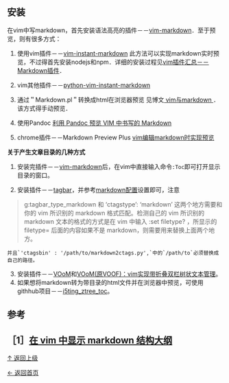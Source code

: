 
## 安装

在vim中写markdown，首先安装语法高亮的插件－－[vim-markdown](https://github.com/plasticboy/vim-markdown)．至于预览，则有很多方式：

1. 使用vim插件－－[vim-instant-markdown](https://github.com/suan/vim-instant-markdown)
此方法可以实现markdown实时预览，不过得首先安装nodejs和npm．详细的安装过程见[vim插件汇总－－Markdown插件](http://blog.csdn.net/u012948976/article/details/48227713)．

2. vim其他插件－－[python-vim-instant-markdown
](https://github.com/isnowfy/python-vim-instant-markdown)

3. 通过＂Markdown.pl＂转换成html在浏览器预览
见博文[ vim与markdown ](http://blog.chinaunix.net/uid-20147410-id-3611957.html)．该方式得手动预览．

4. 使用Pandoc
[利用 Pandoc 预览 VIM 中书写的 Markdown](http://www.jmlog.com/use-pandoc-to-preview-markdown-in-vim/)

5. chrome插件－－Markdown Preview Plus
[vim编辑markdown时实现预览 ](http://howiefh.github.io/2013/05/16/vim-markdown-preview/)

**关于产生文章目录的几种方式**

1. 安装完插件－－[vim-markdown](https://github.com/plasticboy/vim-markdown)后，在vim中直接输入命令`:Toc`即可打开显示目录的窗口。

2. 安装插件－－[tagbar](https://github.com/majutsushi/tagbar)，并参考[markdown配置](https://github.com/majutsushi/tagbar/wiki#markdown)设置即可，注意
>g:tagbar_type_markdown 和 ‘ctagstype’: ‘markdown’ 这两个地方需要和你的 vim 所识别的 markdown 格式匹配。检测自己的 vim 所识别的 markdown 文本的格式的方式是在 vim 中输入 :set filetype? ，所显示的 filetype= 后面的内容如果不是
markdown，则需要用来替换上面两个地方。

    并且`'ctagsbin' : '/path/to/markdown2ctags.py',`中的`/path/to`必须替换成自己的路径。

3. 安装插件－－[VOoM](https://github.com/vim-voom/VOoM)和[VOoM(原VOOF)：vim实现带折叠双栏树状文本管理](https://xbeta.info/vim-voof.htm)。
4. 如果想将markdown转为带目录的html文件并在浏览器中预览，可使用githhub项目－－[i5ting_ztree_toc](https://github.com/i5ting/i5ting_ztree_toc)。


## 参考

［1］[在 vim 中显示 markdown 结构大纲](http://blog.yongli1992.com/2015/08/14/vim-markdown-outline/)
----
[↑ 返回上级](https://github.com/asin929/linux-software/blob/master/Office-Application/Office-Application.md)

[← 返回首页](https://github.com/asin929/linux-software)
